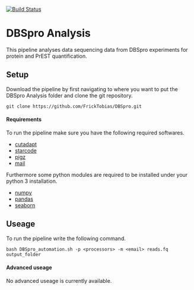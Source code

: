 [![Build Status](https://travis-ci.org/FrickTobias/DBSpro.svg?branch=master)](https://travis-ci.org/FrickTobias/DBSpro)

# DBSpro Analysis

This pipeline analyses data sequencing data from DBSpro experiments for protein and PrEST quantification.

## Setup

Download the pipeline by first navigating to where you want to put the DBSpro Analysis folder and clone the git repository.

```
git clone https://github.com/FrickTobias/DBSpro.git
```
#### Requirements

To run the pipeline make sure you have the following required softwares.

- [cutadapt]()
- [starcode]()
- [pigz]()
- [mail]()

Furthermore some python modules are required to be installed under your python 3 installation.

- [numpy]()
- [pandas]()
- [seaborn]()

## Useage

To run the pipeline write the following command.

```
bash DBSpro_automation.sh -p <processors> -m <email> reads.fq output_folder
```

#### Advanced useage

No advanced useage is currently available. 